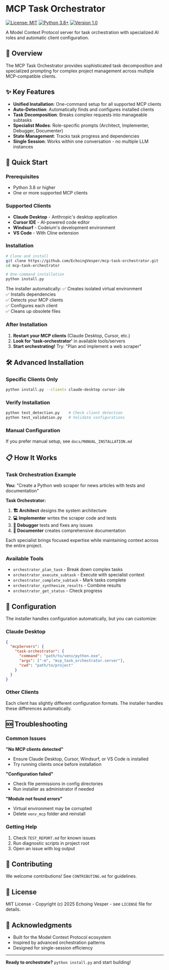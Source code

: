 # MCP Task Orchestrator

[![License: MIT](https://img.shields.io/badge/License-MIT-blue.svg)](https://opensource.org/licenses/MIT)
[![Python 3.8+](https://img.shields.io/badge/python-3.8+-blue.svg)](https://www.python.org/downloads/)
[![Version 1.0](https://img.shields.io/badge/version-1.0-green.svg)](https://github.com/EchoingVesper/mcp-task-orchestrator/releases/tag/v1.0)

A Model Context Protocol server for task orchestration with specialized AI roles and automatic client configuration.

## 🎯 Overview

The MCP Task Orchestrator provides sophisticated task decomposition and specialized prompting for complex project management across multiple MCP-compatible clients.

## ✨ Key Features

- **Unified Installation**: One-command setup for all supported MCP clients
- **Auto-Detection**: Automatically finds and configures installed clients  
- **Task Decomposition**: Breaks complex requests into manageable subtasks
- **Specialist Modes**: Role-specific prompts (Architect, Implementer, Debugger, Documenter)
- **State Management**: Tracks task progress and dependencies
- **Single Session**: Works within one conversation - no multiple LLM instances

## 🚀 Quick Start

### Prerequisites
- Python 3.8 or higher
- One or more supported MCP clients

### Supported Clients
- **Claude Desktop** - Anthropic's desktop application
- **Cursor IDE** - AI-powered code editor
- **Windsurf** - Codeium's development environment  
- **VS Code** - With Cline extension

### Installation

```bash
# Clone and install
git clone https://github.com/EchoingVesper/mcp-task-orchestrator.git
cd mcp-task-orchestrator

# One-command installation
python install.py
```

The installer automatically:
✅ Creates isolated virtual environment  
✅ Installs dependencies  
✅ Detects your MCP clients  
✅ Configures each client  
✅ Cleans up obsolete files


### After Installation

1. **Restart your MCP clients** (Claude Desktop, Cursor, etc.)
2. **Look for 'task-orchestrator'** in available tools/servers
3. **Start orchestrating!** Try: "Plan and implement a web scraper"

## 🛠️ Advanced Installation

### Specific Clients Only
```bash
python install.py --clients claude-desktop cursor-ide
```

### Verify Installation
```bash
python test_detection.py    # Check client detection
python test_validation.py   # Validate configurations  
```

### Manual Configuration
If you prefer manual setup, see `docs/MANUAL_INSTALLATION.md`

## 📋 How It Works

### Task Orchestration Example

**You:** "Create a Python web scraper for news articles with tests and documentation"

**Task Orchestrator:**
1. **🏗️ Architect** designs the system architecture
2. **💻 Implementer** writes the scraper code and tests  
3. **🐛 Debugger** tests and fixes any issues
4. **📝 Documenter** creates comprehensive documentation

Each specialist brings focused expertise while maintaining context across the entire project.

### Available Tools

- `orchestrator_plan_task` - Break down complex tasks
- `orchestrator_execute_subtask` - Execute with specialist context
- `orchestrator_complete_subtask` - Mark tasks complete
- `orchestrator_synthesize_results` - Combine results
- `orchestrator_get_status` - Check progress

## 🔧 Configuration

The installer handles configuration automatically, but you can customize:

### Claude Desktop
```json
{
  "mcpServers": {
    "task-orchestrator": {
      "command": "path/to/venv/python.exe",
      "args": ["-m", "mcp_task_orchestrator.server"],
      "cwd": "path/to/project"
    }
  }
}
```

### Other Clients
Each client has slightly different configuration formats. The installer handles these differences automatically.


## 🆘 Troubleshooting

### Common Issues

**"No MCP clients detected"**
- Ensure Claude Desktop, Cursor, Windsurf, or VS Code is installed
- Try running clients once before installation

**"Configuration failed"**  
- Check file permissions in config directories
- Run installer as administrator if needed

**"Module not found errors"**
- Virtual environment may be corrupted
- Delete `venv_mcp` folder and reinstall

### Getting Help

1. Check `TEST_REPORT.md` for known issues
2. Run diagnostic scripts in project root
3. Open an issue with log output

## 🤝 Contributing

We welcome contributions! See `CONTRIBUTING.md` for guidelines.

## 📄 License

MIT License - Copyright (c) 2025 Echoing Vesper - see `LICENSE` file for details.

## 🙏 Acknowledgments

- Built for the Model Context Protocol ecosystem
- Inspired by advanced orchestration patterns
- Designed for single-session efficiency

---

**Ready to orchestrate?** `python install.py` and start building!